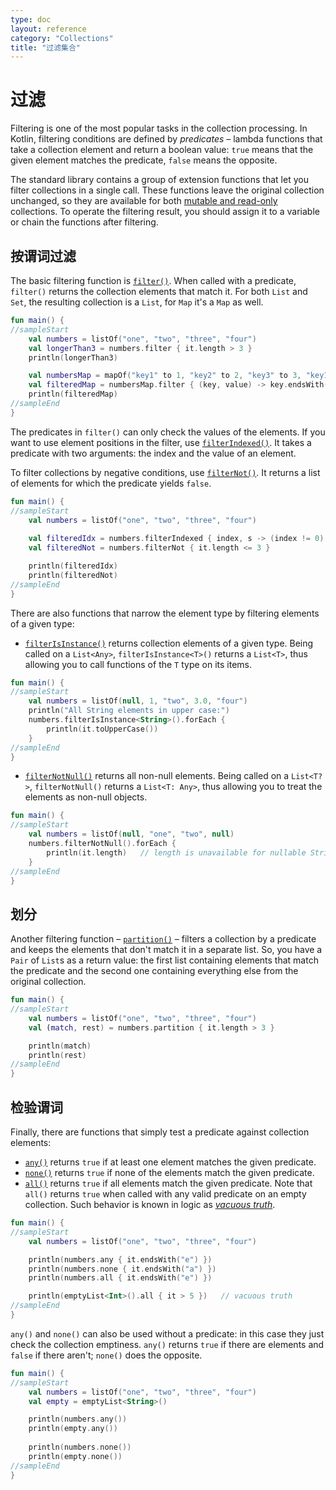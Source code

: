 ```yaml
---
type: doc
layout: reference
category: "Collections"
title: "过滤集合"
---
```


# 过滤

Filtering is one of the most popular tasks in the collection processing.
In Kotlin, filtering conditions are defined by _predicates_ – lambda functions that take a collection element and return a boolean value: `true` means that the given element matches the predicate, `false` means the opposite.

The standard library contains a group of extension functions that let you filter collections in a single call.
These functions leave the original collection unchanged, so they are available for both [mutable and read-only](collections-overview.html#collection-types) collections.
To operate the filtering result, you should assign it to a variable or chain the functions after filtering.

## 按谓词过滤

The basic filtering function is [`filter()`](https://kotlinlang.org/api/latest/jvm/stdlib/kotlin.collections/filter.html).
When called with a predicate, `filter()` returns the collection elements that match it.
For both `List` and `Set`, the resulting collection is a `List`, for `Map` it's a `Map` as well.

<div class="sample" markdown="1" theme="idea" data-min-compiler-version="1.3">

```kotlin
fun main() {
//sampleStart
    val numbers = listOf("one", "two", "three", "four")  
    val longerThan3 = numbers.filter { it.length > 3 }
    println(longerThan3)

    val numbersMap = mapOf("key1" to 1, "key2" to 2, "key3" to 3, "key11" to 11)
    val filteredMap = numbersMap.filter { (key, value) -> key.endsWith("1") && value > 10}
    println(filteredMap)
//sampleEnd
}
```
</div>

The predicates in `filter()` can only check the values of the elements.
If you want to use element positions in the filter, use [`filterIndexed()`](https://kotlinlang.org/api/latest/jvm/stdlib/kotlin.collections/filter-indexed.html).
It takes a predicate with two arguments: the index and the value of an element. 

To filter collections by negative conditions, use [`filterNot()`](https://kotlinlang.org/api/latest/jvm/stdlib/kotlin.collections/filter-not.html).
It returns a list of elements for which the predicate yields `false`.

<div class="sample" markdown="1" theme="idea" data-min-compiler-version="1.3">

```kotlin
fun main() {
//sampleStart
    val numbers = listOf("one", "two", "three", "four")
    
    val filteredIdx = numbers.filterIndexed { index, s -> (index != 0) && (s.length < 5)  }
    val filteredNot = numbers.filterNot { it.length <= 3 }

    println(filteredIdx)
    println(filteredNot)
//sampleEnd
}
```
</div>

There are also functions that narrow the element type by filtering elements of a given type:

* [`filterIsInstance()`](https://kotlinlang.org/api/latest/jvm/stdlib/kotlin.collections/filter-is-instance.html) returns collection elements of a given type. Being called on a `List<Any>`, `filterIsInstance<T>()` returns a `List<T>`, thus allowing you to call functions of the  `T` type on its items.

<div class="sample" markdown="1" theme="idea" data-min-compiler-version="1.3">

```kotlin
fun main() {
//sampleStart
    val numbers = listOf(null, 1, "two", 3.0, "four")
    println("All String elements in upper case:")
    numbers.filterIsInstance<String>().forEach {
        println(it.toUpperCase())
    }
//sampleEnd
}
```
</div>
    
* [`filterNotNull()`](https://kotlinlang.org/api/latest/jvm/stdlib/kotlin.collections/filter-not-null.html) returns all non-null elements. Being called on a `List<T?>`, `filterNotNull()` returns a `List<T: Any>`, thus allowing you to treat the elements as non-null objects.

<div class="sample" markdown="1" theme="idea" data-min-compiler-version="1.3">

```kotlin
fun main() {
//sampleStart
    val numbers = listOf(null, "one", "two", null)
    numbers.filterNotNull().forEach {
        println(it.length)   // length is unavailable for nullable Strings
    }
//sampleEnd
}
```
</div>

## 划分

Another filtering function – [`partition()`](https://kotlinlang.org/api/latest/jvm/stdlib/kotlin.collections/partition.html) – filters a collection by a predicate and keeps the elements that don't match it in a separate list.
So, you have a `Pair` of `List`s as a return value: the first list containing elements that match the predicate and the second one containing everything else from the original collection.

<div class="sample" markdown="1" theme="idea" data-min-compiler-version="1.3">

```kotlin
fun main() {
//sampleStart
    val numbers = listOf("one", "two", "three", "four")
    val (match, rest) = numbers.partition { it.length > 3 }

    println(match)
    println(rest)
//sampleEnd
}
```
</div>

## 检验谓词

Finally, there are functions that simply test a predicate against collection elements:

* [`any()`](https://kotlinlang.org/api/latest/jvm/stdlib/kotlin.collections/any.html) returns `true` if at least one element matches the given predicate.
* [`none()`](https://kotlinlang.org/api/latest/jvm/stdlib/kotlin.collections/none.html) returns `true` if none of the elements match the given predicate.
* [`all()`](https://kotlinlang.org/api/latest/jvm/stdlib/kotlin.collections/all.html) returns `true` if all elements match the given predicate. Note that `all()` returns `true` when called with any valid predicate on an empty collection. Such behavior is known in logic as [_vacuous truth_](https://en.wikipedia.org/wiki/Vacuous_truth).

<div class="sample" markdown="1" theme="idea" data-min-compiler-version="1.3">

```kotlin
fun main() {
//sampleStart
    val numbers = listOf("one", "two", "three", "four")

    println(numbers.any { it.endsWith("e") })
    println(numbers.none { it.endsWith("a") })
    println(numbers.all { it.endsWith("e") })

    println(emptyList<Int>().all { it > 5 })   // vacuous truth
//sampleEnd
}
```
</div>

`any()` and `none()` can also be used without a predicate: in this case they just check the collection emptiness.
`any()` returns `true` if there are elements and `false` if there aren't; `none()` does the opposite.

<div class="sample" markdown="1" theme="idea" data-min-compiler-version="1.3">

```kotlin
fun main() {
//sampleStart
    val numbers = listOf("one", "two", "three", "four")
    val empty = emptyList<String>()

    println(numbers.any())
    println(empty.any())
    
    println(numbers.none())
    println(empty.none())
//sampleEnd
}
```
</div>

